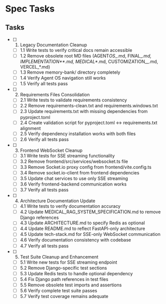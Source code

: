 # Spec Tasks

## Tasks

- [ ] 1. Legacy Documentation Cleanup
  - [ ] 1.1 Write tests to verify critical docs remain accessible
  - [ ] 1.2 Remove obsolete root MD files (AGENT*OS*\_.md, FINAL\__.md, IMPLEMENTATION*\*.md, MEDICAL*_.md, CUSTOMIZATION\_\_.md, VERCEL\_\*.md)
  - [ ] 1.3 Remove memory-bank/ directory completely
  - [ ] 1.4 Verify Agent OS navigation still works
  - [ ] 1.5 Verify all tests pass

- [ ] 2. Requirements Files Consolidation
  - [ ] 2.1 Write tests to validate requirements consistency
  - [ ] 2.2 Remove requirements-clean.txt and requirements.windows.txt
  - [ ] 2.3 Update requirements.txt with missing dependencies from pyproject.toml
  - [ ] 2.4 Create validation script for pyproject.toml ↔ requirements.txt alignment
  - [ ] 2.5 Verify dependency installation works with both files
  - [ ] 2.6 Verify all tests pass

- [ ] 3. Frontend WebSocket Cleanup
  - [ ] 3.1 Write tests for SSE streaming functionality
  - [ ] 3.2 Remove frontend/src/services/websocket.ts file
  - [ ] 3.3 Remove Socket.io proxy config from frontend/vite.config.ts
  - [ ] 3.4 Remove socket.io-client from frontend dependencies
  - [ ] 3.5 Update chat services to use only SSE streaming
  - [ ] 3.6 Verify frontend-backend communication works
  - [ ] 3.7 Verify all tests pass

- [ ] 4. Architecture Documentation Update
  - [ ] 4.1 Write tests to verify documentation accuracy
  - [ ] 4.2 Update MEDICAL_RAG_SYSTEM_SPECIFICATION.md to remove Django references
  - [ ] 4.3 Update ARCHITECTURE.md to specify Redis as optional
  - [ ] 4.4 Update README.md to reflect FastAPI-only architecture
  - [ ] 4.5 Update tech-stack.md for SSE-only WebSocket communication
  - [ ] 4.6 Verify documentation consistency with codebase
  - [ ] 4.7 Verify all tests pass

- [ ] 5. Test Suite Cleanup and Enhancement
  - [ ] 5.1 Write new tests for SSE streaming endpoint
  - [ ] 5.2 Remove Django-specific test sections
  - [ ] 5.3 Update Redis tests to handle optional dependency
  - [ ] 5.4 Fix Django path references in test files
  - [ ] 5.5 Remove obsolete test imports and assertions
  - [ ] 5.6 Verify complete test suite passes
  - [ ] 5.7 Verify test coverage remains adequate

